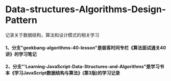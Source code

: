 # Data-structures-Algorithms-Design-Pattern
记录关于数据结构，算法和设计模式的相关学习

#### 1、分支"geekbang-algorithms-40-lesson"是极客时间专栏《算法面试通关40讲》的学习笔记

#### 2、分支"'Learning-JavaScript-Data-Structures-and-Algorithms"是学习书本《学习JavaScript数据结构与算法》(第3版)的学习记录
